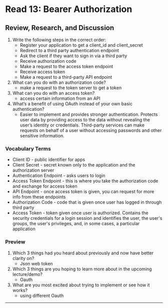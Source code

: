 # Read 13: Bearer Authorization

## Review, Research, and Discussion

1. Write the following steps in the correct order:
   - Register your application to get a client_id and client_secret
   - Redirect to a third party authentication endpoint
   - Ask the client if they want to sign in via a third party
   - Receive authorization code
   - Make a request to the access token endpoint
   - Receive access token
   - Make a request to a third-party API endpoint
1. What can you do with an authorization code?
   - make a request to the token server to get a token
1. What can you do with an access token?
   - access certain information from an API
1. What’s a benefit of using OAuth instead of your own basic authentication?
   - Easier to implement and provides stronger authentication. Protects user data by providing access to the data without revealing the user’s identity or credentials. Third-party services can make requests on behalf of a user without accessing passwords and other sensitive information.

### Vocabulary Terms

- Client ID - public identifier for apps
- Client Secret - secret known only to the application and the authorization server
- Authentication Endpoint - asks users to login
- Access Token Endpoint - this is where you take the authorization code and exchange for access token
- API Endpoint - once access token is given, you can request for more info from these endpoints
- Authorization Code - code that is given once user has logged in through third party
- Access Token - token given once user is authorized. Contains the security credentials for a login session and identifies the user, the user's groups, the user's privileges, and, in some cases, a particular application

### Preview

1. Which 3 things had you heard about previously and now have better clarity on?
   - Json web token
1. Which 3 things are you hoping to learn more about in the upcoming lecture/demo?
   - Oauth
1. What are you most excited about trying to implement or see how it works?
   - using different Oauth

<hr>
